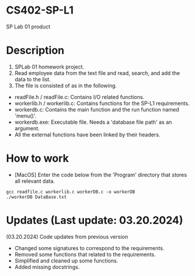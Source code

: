 # CS402-SP-L1
SP Lab 01 product
# Description
1.  SPLab 01 homework project. 
2.  Read employee data from the text file and read, search, and add the data to the list.
3.  The file is consisted of as in the following.
- readFile.h / readFile.c: Contains I/O related functions.
- workerlib.h / workerlib.c: Contains functions for the SP-L1 requirements.
- workerdb.c: Contains the main function and the run function named 'menu()'.
- workerdb.exe: Executable file. Needs a 'database file path' as an argument.
- All the external functions have been linked by their headers.
# How to work
- [MacOS] Enter the code below from the 'Program' directory that stores all relevant data.
```
gcc readfile.c workerlib.c workerDB.c -o workerDB
./workerDB DataBase.txt
```
# Updates (Last update: 03.20.2024)
(03.20.2024) Code updates from previous version
- Changed some signatures to correspond to the requirements.
- Removed some functions that related to the requirements.
- Simplified and cleaned up some functions.
- Added missing docstrings.